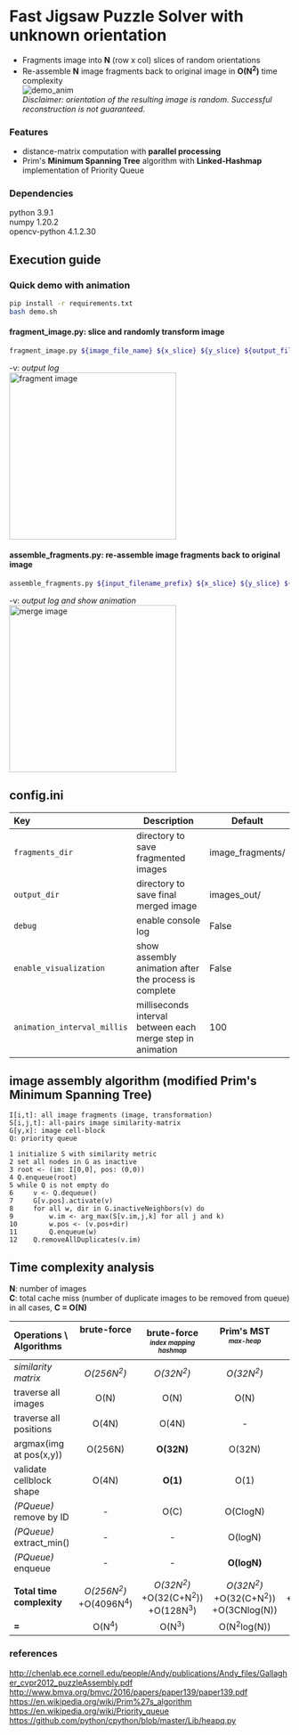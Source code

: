 # Fast Jigsaw Puzzle Solver with unknown orientation
- Fragments image into <b>N</b> (row x col) slices of random orientations</br>
- Re-assemble <b>N</b> image fragments back to original image in <b>O(N<sup>2</sup>)</b> time complexity</br>
![demo_anim](https://hj2choi.github.io/images/external/jigsaw_puzzle_solver.gif)</br>
<i>Disclaimer: orientation of the resulting image is random. Successful reconstruction is not guaranteed.</i>

### Features
  - distance-matrix computation with <b>parallel processing</b><br>
  - Prim's <b>Minimum Spanning Tree</b> algorithm with <b>Linked-Hashmap</b> implementation of Priority Queue<br>


### Dependencies
python 3.9.1<br>
numpy 1.20.2<br>
opencv-python 4.1.2.30

## Execution guide
### Quick demo with animation
```bash
pip install -r requirements.txt
bash demo.sh
```

#### fragment_image.py: slice and randomly transform image
```bash
fragment_image.py ${image_file_name} ${x_slice} ${y_slice} ${output_filename_prefix} [-v]
```
-v: *output log*</br>
<img src="https://hj2choi.github.io/images/external/cut_image.png" width="300" title="fragment image">
</br>

#### assemble_fragments.py: re-assemble image fragments back to original image
```bash
assemble_fragments.py ${input_filename_prefix} ${x_slice} ${y_slice} ${output_filename} [-v]
```
-v: *output log and show animation*<br/>
<img src="https://hj2choi.github.io/images/external/merge_image.png" width="300" title="merge image">

## config.ini
| Key | Description | Default |
| :--- | --- | --- |
| `fragments_dir` | directory to save fragmented images | image_fragments/ |
| `output_dir` | directory to save final merged image | images_out/ |
| `debug` | enable console log | False |
| `enable_visualization` | show assembly animation after the process is complete | False |
| `animation_interval_millis` | milliseconds interval between each merge step in animation | 100 |

## image assembly algorithm (modified Prim's Minimum Spanning Tree)
```
I[i,t]: all image fragments (image, transformation)
S[i,j,t]: all-pairs image similarity-matrix
G[y,x]: image cell-block
Q: priority queue

1 initialize S with similarity metric
2 set all nodes in G as inactive
3 root <- (im: I[0,0], pos: (0,0))
4 Q.enqueue(root)
5 while Q is not empty do
6     v <- Q.dequeue()
7     G[v.pos].activate(v)
8     for all w, dir in G.inactiveNeighbors(v) do
9         w.im <- arg_max(S[v.im,j,k] for all j and k)
10        w.pos <- (v.pos+dir)
11        Q.enqueue(w)
12    Q.removeAllDuplicates(v.im)
```

## Time complexity analysis
<b>N</b>: number of images</br>
<b>C</b>: total cache miss (number of duplicate images to be removed from queue)</br>
in all cases, <b>C = O(N)</b></br>

| Operations \ Algorithms | brute-force<br><br><br> | brute-force</br><sub><sup><i>index mapping</i></br><i>hashmap</i></sub></sup> | Prim's MST</br><sub><sup><i>max-heap</i></sub></sup><br><br> | Prim's MST</br><sub><sup><i>linked-hashmap</i></sub></sup></br><sub><sup><i>matrix symmetry</i></sub></sup> |
| :---------------------------- | :---: | :---: | :---: | :---: |
| <i>similarity matrix</i>      | <i>O(256N<sup>2</sup>) | <i>O(32N<sup>2</sup>) | <i>O(32N<sup>2</sup>) | <i><b>O(16N<sup>2</sup>)</b></i> |
| traverse all images           | O(N) | O(N) | O(N) | O(N) |
| traverse all positions        | O(4N) | O(4N) | - | - |
| argmax(img at pos(x,y))       | O(256N) | <b>O(32N)</b> | O(32N) | O(32N) |
| validate cellblock shape      | O(4N) | <b>O(1)</b> | O(1) | O(1) |
| <i>(PQueue)</i> remove by ID  | - | O(C) | O(ClogN) | <b>O(C)</b> |
| <i>(PQueue)</i> extract_min() | - | - | O(logN) | <b>O(1)</b> |
| <i>(PQueue)</i> enqueue       | - | - | <b>O(logN)</b> | O(N) |
| <b>Total time complexity</b> | <i>O(256N<sup>2</sup>)</i></br>+O(4096N<sup>4</sup>) | <i>O(32N<sup>2</sup>)</i></br>+O(32(C+N<sup>2</sup>))</br>+O(128N<sup>3</sup>) | <i>O(32N<sup>2</sup>)</i></br>+O(32(C+N<sup>2</sup>))</br>+O(3CNlog(N))</br> | <i>O(16N<sup>2</sup>)</i></br>+O(32(C+N<sup>2</sup>))</br>+O(N(C+N)) |
| <b>=</b>  | O(N<sup>4</sup>) | O(N<sup>3</sup>) | O(N<sup>2</sup>log(N)) | <b>O(N<sup>2</sup>)</b> |

### references
http://chenlab.ece.cornell.edu/people/Andy/publications/Andy_files/Gallagher_cvpr2012_puzzleAssembly.pdf</br>
http://www.bmva.org/bmvc/2016/papers/paper139/paper139.pdf</br>
https://en.wikipedia.org/wiki/Prim%27s_algorithm</br>
https://en.wikipedia.org/wiki/Priority_queue</br>
https://github.com/python/cpython/blob/master/Lib/heapq.py</br>
